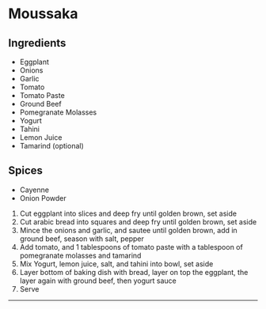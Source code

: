 
# Moussaka

## Ingredients

* Eggplant
* Onions
* Garlic
* Tomato
* Tomato Paste
* Ground Beef
* Pomegranate Molasses 
* Yogurt
* Tahini
* Lemon Juice
* Tamarind (optional)

## Spices
* Cayenne 
* Onion Powder

1. Cut eggplant into slices and deep fry until golden brown, set aside
2. Cut arabic bread into squares and deep fry until golden brown, set aside
2. Mince the onions and garlic, and sautee until golden brown, add in ground beef, season with salt, pepper
3. Add tomato, and 1 tablespoons of tomato paste with a tablespoon of pomegranate molasses and tamarind 
4. Mix Yogurt, lemon juice, salt, and tahini into bowl, set aside
5. Layer bottom of baking dish with bread, layer on top the eggplant, the layer again with ground beef, then yogurt sauce
6. Serve
 



---
